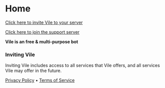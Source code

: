 # Home

[Click here to invite Vile to your server](https://discord.com/api/oauth2/authorize?client_id=1002261905613799527&permissions=8&scope=bot%20applications.commands)

[Click here to join the support server](https://discord.gg/KsfkG3BZ4h)

**Vile is an free & multi-purpose bot**

### Inviting Vile

Inviting Vile includes access to all services that Vile offers, and all services Vile may offer in the future.

[Privacy Policy](./privacy.md)  •  [Terms of Service](./terms.md)
